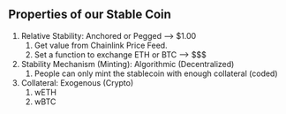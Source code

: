 ## Properties of our Stable Coin

1. Relative Stability: Anchored or Pegged --> $1.00
    1. Get value from Chainlink Price Feed.
    2. Set a function to exchange ETH or BTC --> $$$
2. Stability Mechanism (Minting): Algorithmic (Decentralized)
    1. People can only mint the stablecoin with enough collateral (coded)
3. Collateral: Exogenous (Crypto)
    1. wETH
    2. wBTC